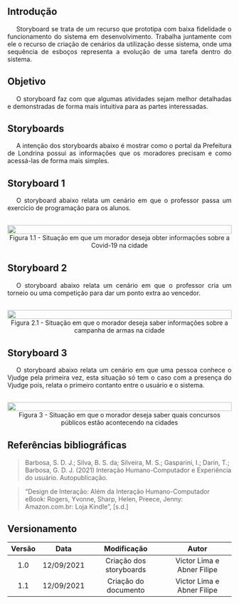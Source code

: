 ## Introdução

<p style="text-indent: 20px; text-align: justify">
Storyboard se trata de um recurso que prototipa com baixa fidelidade o funcionamento do sistema em desenvolvimento. Trabalha juntamente com ele o recurso de criação de cenários da utilização desse sistema, onde uma sequência de esboços representa a evolução de uma tarefa dentro do sistema.
</p>

## Objetivo

<p style="text-indent: 20px; text-align: justify">
O storyboard faz com que algumas atividades sejam melhor detalhadas e demonstradas de forma mais intuitiva para as partes interessadas.
</p>

## Storyboards

<p style="text-indent: 20px; text-align: justify">
    A intenção dos storyboards abaixo é mostrar como o portal da Prefeitura de Londrina possui as informações que os moradores precisam e como acessá-las de forma mais simples.
</p>

## Storyboard 1

<p style="text-indent: 20px; text-align: justify">
O storyboard abaixo relata um cenário em que o professor passa um exercício de programação para os alunos.
</p>

<div style="display: flex; flex-flow: row wrap; justify-content: center; margin: 30px auto"> 
    <img src="../../../../assets/img/storyboards/Storyboard1.png" width="100%"></img>
    <center>
    <figcaption>Figura 1.1 - Situação em que um morador deseja obter informações sobre a Covid-19 na cidade</figcaption>
    </center>
</div>


## Storyboard 2

<p style="text-indent: 20px; text-align: justify">
O storyboard abaixo relata um cenário em que o professor cria um torneio ou uma competição para dar um ponto extra ao vencedor.
</p>

<div style="display: flex; flex-flow: row wrap; justify-content: center; margin: 30px auto"> 
    <img src="../../../../assets/img/storyboards/Storyboard2.png" width="100%"></img>
    <center>
    <figcaption>Figura 2.1 - Situação em que o morador deseja saber informações sobre a campanha de armas na cidade</figcaption>
    </center>
</div>


## Storyboard 3

<p style="text-indent: 20px; text-align: justify">
O storyboard abaixo relata um cenário em que uma pessoa conhece o Vjudge pela primeira vez, esta situação só tem o caso com a presença do Vjudge pois, relata o primeiro contanto entre o usuário e o sistema.
</p>

<div style="display: flex; flex-flow: row wrap; justify-content: center; margin: 30px auto"> 
    <img src="../../../../assets/img/storyboards/Storyboard3.png" width="100%"></img>
    <center>
    <figcaption>Figura 3 - Situação em que o morador deseja saber quais concursos públicos estão acontecendo na cidades</figcaption>
    </center>
</div>

## Referências bibliográficas

> Barbosa, S. D. J.; Silva, B. S. da; Silveira, M. S.; Gasparini, I.; Darin, T.; Barbosa, G. D. J. (2021) Interação Humano-Computador e Experiência do usuário. Autopublicação.

> “Design de Interação: Além da Interação Humano-Computador eBook: Rogers, Yvonne, Sharp, Helen, Preece, Jenny: Amazon.com.br: Loja Kindle”, [s.d.]

## Versionamento

| Versão | Data| Modificação|Autor|
| :--: | :--: | :--: | :--:|
| 1.0    | 12/09/2021 | Criação dos storyboards | Victor Lima e Abner Filipe |
| 1.1    | 12/09/2021 | Criação do documento | Victor Lima e Abner Filipe |